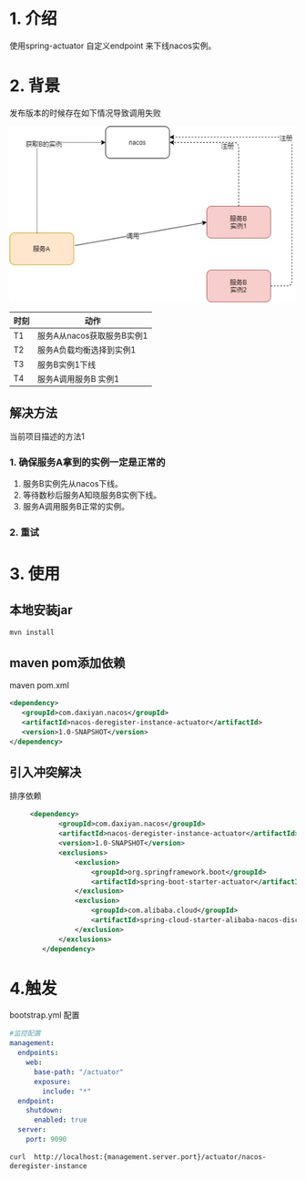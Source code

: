 # 1. 介绍
使用spring-actuator 自定义endpoint 来下线nacos实例。

# 2. 背景
发布版本的时候存在如下情况导致调用失败

![service.call](img/service_call.jpg)

| 时刻  | 动作               |
|-----|------------------|
| T1  | 服务A从nacos获取服务B实例1 |
| T2  | 服务A负载均衡选择到实例1    |
| T3  | 服务B实例1下线         |
| T4  | 服务A调用服务B 实例1      |


## 解决方法
当前项目描述的方法1
### 1. 确保服务A拿到的实例一定是正常的
1. 服务B实例先从nacos下线。
2. 等待数秒后服务A知晓服务B实例下线。
3. 服务A调用服务B正常的实例。
### 2. 重试



# 3. 使用
## 本地安装jar
```shell
mvn install
```
## maven pom添加依赖
maven pom.xml
```xml
<dependency>
   <groupId>com.daxiyan.nacos</groupId>
   <artifactId>nacos-deregister-instance-actuator</artifactId>
   <version>1.0-SNAPSHOT</version>
</dependency>
```
## 引入冲突解决
排序依赖
```xml
     <dependency>
            <groupId>com.daxiyan.nacos</groupId>
            <artifactId>nacos-deregister-instance-actuator</artifactId>
            <version>1.0-SNAPSHOT</version>
            <exclusions>
                <exclusion>
                    <groupId>org.springframework.boot</groupId>
                    <artifactId>spring-boot-starter-actuator</artifactId>
                </exclusion>
                <exclusion>
                    <groupId>com.alibaba.cloud</groupId>
                    <artifactId>spring-cloud-starter-alibaba-nacos-discovery</artifactId>
                </exclusion>
            </exclusions>
        </dependency>
```
# 4.触发
bootstrap.yml 配置
```yml
#监控配置
management:
  endpoints:
    web:
      base-path: "/actuator"
      exposure:
        include: "*"
  endpoint:
    shutdown:
      enabled: true
  server:
    port: 9090
```

```shell
curl  http://localhost:{management.server.port}/actuator/nacos-deregister-instance
```
#